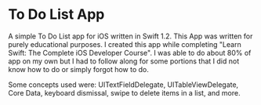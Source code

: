 # To Do List App

A simple To Do List app for iOS written in Swift 1.2. This App was written for purely educational purposes. I created this app while
completing "Learn Swift: The Complete iOS Developer Course". I was able to do about 80% of app on my own but I had to follow along 
for some portions that I did not know how to do or simply forgot how to do.

Some concepts used were:
UITextFieldDelegate, UITableViewDelegate, Core Data, keyboard dismissal, swipe to delete items in a list, and more.

